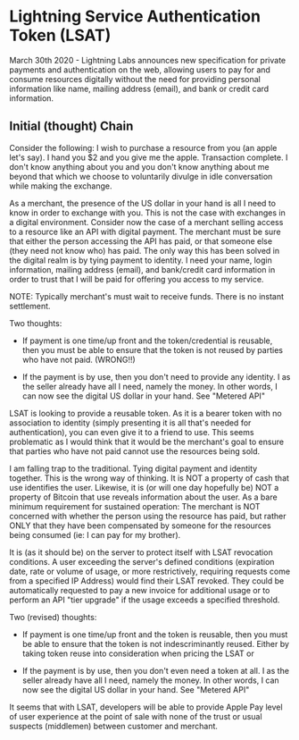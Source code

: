 # Lightning Service Authentication Token (LSAT)

March 30th 2020 - Lightning Labs announces new specification for private payments and authentication on the web, allowing users to pay for and consume resources digitally without the need for providing personal information like name, mailing address (email), and bank or credit card information.


## Initial (thought) Chain
Consider the following: I wish to purchase a resource from you (an apple let's say). I hand you $2 and you give me the apple. Transaction complete. I don't know anything about you and you don't know anything about me beyond that which we choose to voluntarily divulge in idle conversation while making the exchange.

As a merchant, the presence of the US dollar in your hand is all I need to know in order to exchange with you. This is not the case with exchanges in a digital environment. Consider now the case of a merchant selling access to a resource like an API with digital payment. The merchant must be sure that either the person accessing the API has paid, or that someone else (they need not know who) has paid. The only way this has been solved in the digital realm is by tying payment to identity. I need your name, login information, mailing address (email), and bank/credit card information in order to trust that I will be paid for offering you access to my service. 

NOTE: Typically merchant's must wait to receive funds. There is no instant settlement. 

Two thoughts:
- If payment is one time/up front and the token/credential is reusable, then you must be able to ensure that the token is not reused by parties who have not paid. (WRONG!!)

- If the payment is by use, then you don't need to provide any identity. I as the seller already have all I need, namely the money. In other words, I can now see the digital US dollar in your hand. See "Metered API"

LSAT is looking to provide a reusable token. As it is a bearer token with no association to identity (simply presenting it is all that's needed for authentication), you can even give it to a friend to use. This seems problematic as I would think that it would be the merchant's goal to ensure that parties who have not paid cannot use the resources being sold.


I am falling trap to the traditional. Tying digital payment and identity together. This is the wrong way of thinking. It is NOT a property of cash that use identifies the user. Likewise, it is (or will one day hopefully be) NOT a property of Bitcoin that use reveals information about the user. As a bare minimum requirement for sustained operation: The merchant is NOT concerned with whether the person using the resource has paid, but rather ONLY that they have been compensated by someone for the resources being consumed (ie: I can pay for my brother). 

It is (as it should be) on the server to protect itself with LSAT revocation conditions. A user exceeding the server's defined conditions (expiration date, rate or volume of usage, or more restrictively, requiring requests come from a specified IP Address) would find their LSAT revoked. They could be automatically requested to pay a new invoice for additional usage or to perform an API "tier upgrade" if the usage exceeds a specified threshold. 

Two (revised) thoughts:
- If payment is one time/up front and the token is reusable, then you must be able to ensure that the token is not indescriminantly reused. Either by taking token reuse into consideration when pricing the LSAT or

- If the payment is by use, then you don't even need a token at all. I as the seller already have all I need, namely the money. In other words, I can now see the digital US dollar in your hand. See "Metered API"


It seems that with LSAT, developers will be able to provide Apple Pay level of user experience at the point of sale with none of the trust or usual suspects (middlemen) between customer and merchant.
